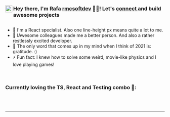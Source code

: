 ### Hey there, I'm Rafa [rmcsoftdev][website] 👨‍💻! Let's [connect <img align="left" alt="rmcsoftdev | LinkedIn" width="22px" src="https://cdn.worldvectorlogo.com/logos/linkedin-icon-2.svg" />][linkedin] and build awesome projects

##

- 🔭 I'm a React specialist. Also one line-height px means quite a lot to me.
- 👯 IAwesome colleagues made me a better person. And also a rather restlessly excited developer.
- 🥅 The only word that comes up in my mind when I think of 2021 is: gratitude. :)
- ⚡ Fun fact: I knew how to solve some weird, movie-like physics and I love playing games!

<br />

### Currently loving the TS, React and Testing combo 👋:

<br />
<br />

---

[website]: https://www.rmcsoftdev.com
[linkedin]: https://www.linkedin.com/in/rmcsoftdev/
